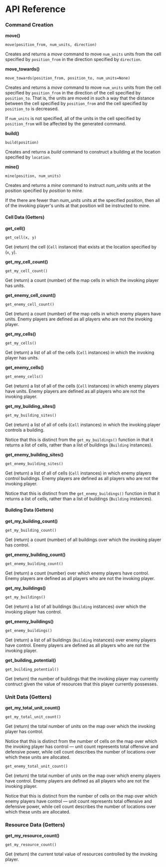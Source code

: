 # API Reference

### Command Creation

**move()**

```
move(position_from, num_units, direction)
```

Creates and returns a _move_ command to move `num_units` units from the cell specified by `position_from` in the direction specified by `direction`. 

**move_towards()**

```
move_towards(position_from, position_to, num_units=None)
```

Creates and returns a _move_ command to move `num_units` units from the cell specified by `position_from` in the direction of the cell specified by `position_to`. That is, the units are moved in such a way that the distance between the cell specified by `position_from` and the cell specified by `position_to` is decreased. 

If `num_units` is not specified, all of the units in the cell specified by `position_from` will be affected by the generated command. 

**build()**

```
build(position)
```

Creates and returns a _build_ command to construct a building at the location specified by `location`. 

**mine()**

```
mine(position, num_units)
```

Creates and returns a _mine_ command to instruct _num\_units_ units at the position specified by _position_ to mine. 

If the there are fewer than _num\_units_ units at the specified position, then all of the invoking player's units at that position will be instructed to mine. 

#### Cell Data (Getters)

**get\_cell()**

```
get_cell(x, y)
```

Get (return) the cell (`Cell` instance) that exists at the location specified by (`x`, `y`). 

**get\_my\_cell\_count()**

```
get_my_cell_count()
``` 

Get (return) a count (number) of the map cells in which the invoking player has units. 

**get\_enemy\_cell\_count()**

```
get_enemy_cell_count()
```

Get (return) a count (number) of the map cells in which enemy players have units. Enemy players are defined as all players who are not the invoking player. 

**get\_my\_cells()**

```
get_my_cells()
```

Get (return) a list of all of the cells (`Cell` instances) in which the invoking player has units. 

**get\_enemy\_cells()**

```
get_enemy_cells()
```

Get (return) a list of all of the cells (`Cell` instances) in which enemy players have units. Enemy players are defined as all players who are not the invoking player. 

**get\_my\_building\_sites()**

```
get_my_building_sites() 
```

Get (return) a list of all of cells (`Cell` instances) in which the invoking player controls a building. 

Notice that this is distinct from the `get_my_buildings()` function in that it returns a list of cells, rather than a list of buildings (`Building` instances). 

**get\_enemy\_building\_sites()**

```
get_enemy_building_sites() 
```

Get (return) a list of all of cells (`Cell` instances) in which enemy players control buildings. Enemy players are defined as all players who are not the invoking player. 

Notice that this is distinct from the `get_enemy_buildings()` function in that it returns a list of cells, rather than a list of buildings (`Building` instances). 

#### Building Data (Getters)

**get\_my\_building\_count()**

```
get_my_building_count()
```

Get (return) a count (number) of all buildings over which the invoking player has control. 

**get\_enemy\_building\_count()**

```
get_enemy_building_count()
```

Get (return) a count (number) over which enemy players have control. Enemy players are defined as all players who are not the invoking player. 

**get\_my\_buildings()**

```
get_my_buildings()
```

Get (return) a list of all buildings (`Building` instances) over which the invoking player has control. 

**get\_enemy\_buildings()**

```
get_enemy_buildings()
```

Get (return) a list of all buildings (`Building` instances) over enemy players have control. Enemy players are defined as all players who are not the invoking player.

**get\_building\_potential()**

```
get_building_potential()
```

Get (return) the number of buildings that the invoking player may currently contruct given the value of resources that this player currently possesses. 

### Unit Data (Getters)

**get\_my\_total\_unit\_count()**

```
get_my_total_unit_count()
```

Get (return) the total number of units on the map over which the invoking player has control. 

Notice that this is distinct from the number of cells on the map over which the invoking player has control — unit count represents total offensive and defensive power, while cell count describes the number of locations over which these units are allocated.

```
get_enemy_total_unit_count()
```

Get (return) the total number of units on the map over which enemy players have control. Enemy players are defined as all players who are not the invoking player.

Notice that this is distinct from the number of cells on the map over which enemy players have control — unit count represents total offensive and defensive power, while cell count describes the number of locations over which these units are allocated.

### Resource Data (Getters)

**get\_my\_resource\_count()**

```
get_my_resource_count()
```

Get (return) the current total value of resources controlled by the invoking player. 






